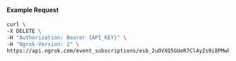 <!-- Code generated for API Clients. DO NOT EDIT. -->

#### Example Request

```bash
curl \
-X DELETE \
-H "Authorization: Bearer {API_KEY}" \
-H "Ngrok-Version: 2" \
https://api.ngrok.com/event_subscriptions/esb_2uOVXQ5GUeR7Cl4yZs0i8PMwkMl/sources/ip_policy_updated.v0
```
